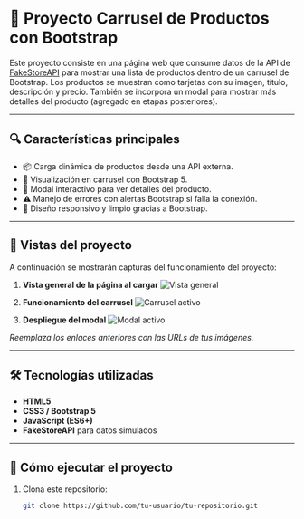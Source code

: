 # 🛒 Proyecto Carrusel de Productos con Bootstrap

Este proyecto consiste en una página web que consume datos de la API de [FakeStoreAPI](https://fakestoreapi.com/) para mostrar una lista de productos dentro de un carrusel de Bootstrap. Los productos se muestran como tarjetas con su imagen, título, descripción y precio. También se incorpora un modal para mostrar más detalles del producto (agregado en etapas posteriores).

---

## 🔍 Características principales

- 📦 Carga dinámica de productos desde una API externa.
- 🎠 Visualización en carrusel con Bootstrap 5.
- 💬 Modal interactivo para ver detalles del producto.
- ⚠️ Manejo de errores con alertas Bootstrap si falla la conexión.
- 📱 Diseño responsivo y limpio gracias a Bootstrap.

---

## 📸 Vistas del proyecto

A continuación se mostrarán capturas del funcionamiento del proyecto:

1. **Vista general de la página al cargar**
   ![Vista general](AQUÍ_IRÁ_EL_LINK_1)

2. **Funcionamiento del carrusel**
   ![Carrusel activo](AQUÍ_IRÁ_EL_LINK_2)

3. **Despliegue del modal**
   ![Modal activo](AQUÍ_IRÁ_EL_LINK_3)

_Reemplaza los enlaces anteriores con las URLs de tus imágenes._

---

## 🛠️ Tecnologías utilizadas

- **HTML5**
- **CSS3 / Bootstrap 5**
- **JavaScript (ES6+)**
- **FakeStoreAPI** para datos simulados

---

## 🚀 Cómo ejecutar el proyecto

1. Clona este repositorio:
   ```bash
   git clone https://github.com/tu-usuario/tu-repositorio.git
